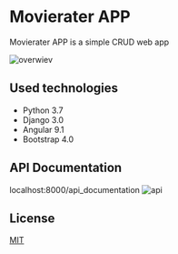 # Movierater APP

Movierater APP is a simple CRUD web app 

![overwiev](https://img.techpowerup.org/200507/overview.png)


## Used technologies
- Python 3.7 
- Django 3.0
- Angular 9.1
- Bootstrap 4.0




## API Documentation
localhost:8000/api_documentation
![api](https://img.techpowerup.org/200507/rest.png)


## License
[MIT](https://choosealicense.com/licenses/mit/)
